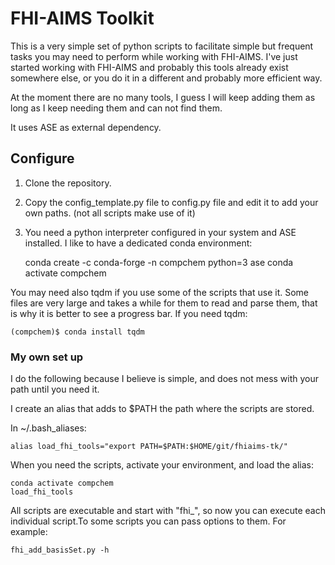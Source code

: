 # FHI-AIMS Toolkit

This is a very simple set of python scripts to facilitate simple but frequent tasks you may need to perform while working with FHI-AIMS.
I've just started working with FHI-AIMS and probably this tools already exist somewhere else, or you do it in a different and probably more efficient way.

At the moment there are no many tools, I guess I will keep adding them as long as I keep needing them and can not find them.

It uses ASE as external dependency.


## Configure

1. Clone the repository.
2. Copy the config_template.py file to config.py file and edit it to add your own paths. (not all scripts make use of it)
3. You need a python interpreter configured in your system and ASE installed. I like to have a dedicated conda environment:

    conda create -c conda-forge -n compchem python=3 ase
    conda activate compchem

You may need also tqdm if you use some of the scripts that use it. Some files are very large and takes a while for them to read and parse them, that is why it is better to see a progress bar. If you need tqdm:

    (compchem)$ conda install tqdm


### My own set up  

I do the following because I believe is simple, and does not mess with your path until you need it.

I create an alias that adds to $PATH the path where the scripts are stored.

In ~/.bash_aliases:

    alias load_fhi_tools="export PATH=$PATH:$HOME/git/fhiaims-tk/"

When you need the scripts, activate your environment, and load the alias:

    conda activate compchem
    load_fhi_tools

All scripts are executable and start with "fhi_", so now you can execute each individual script.To some scripts you can pass options to them. For example:

    fhi_add_basisSet.py -h


